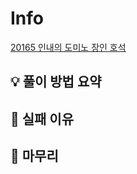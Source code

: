 # Info
[20165 인내의 도미노 장인 호석 ](https://www.acmicpc.net/problem/20165)

## 💡 풀이 방법 요약

## 👀 실패 이유

## 🙂 마무리

